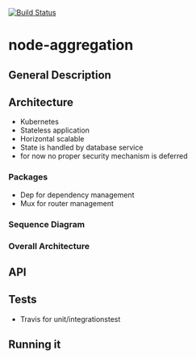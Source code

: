 [![Build Status](https://travis-ci.org/nammn/node-aggregation.svg?branch=master)](https://travis-ci.org/nammn/node-aggregation)
# node-aggregation

## General Description

## Architecture
- Kubernetes 
- Stateless application 
- Horizontal scalable 
- State is handled by database service 
- for now no proper security mechanism is deferred 
### Packages
- Dep for dependency management
- Mux for router management
### Sequence Diagram

### Overall Architecture
## API 

## Tests
- Travis for unit/integrationstest

## Running it

